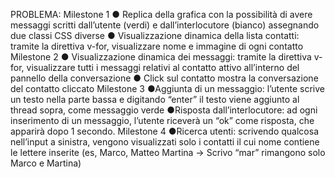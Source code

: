 PROBLEMA:
Milestone 1
● Replica della grafica con la possibilità di avere messaggi scritti dall’utente (verdi) e 
dall’interlocutore (bianco) assegnando due classi CSS diverse
● Visualizzazione dinamica della lista contatti: tramite la direttiva v-for, visualizzare 
nome e immagine di ogni contatto
Milestone 2
● Visualizzazione dinamica dei messaggi: tramite la direttiva v-for, visualizzare tutti i
messaggi relativi al contatto attivo all’interno del pannello della conversazione
● Click sul contatto mostra la conversazione del contatto cliccato
Milestone 3
●Aggiunta di un messaggio: l’utente scrive un testo nella parte bassa e digitando 
“enter” il testo viene aggiunto al thread sopra, come messaggio verde
●Risposta dall’interlocutore: ad ogni inserimento di un messaggio, l’utente riceverà 
un “ok” come risposta, che apparirà dopo 1 secondo.
Milestone 4
●Ricerca utenti: scrivendo qualcosa nell’input a sinistra, vengono visualizzati solo i 
contatti il cui nome contiene le lettere inserite (es, Marco, Matteo Martina -> Scrivo 
“mar” rimangono solo Marco e Martina)
